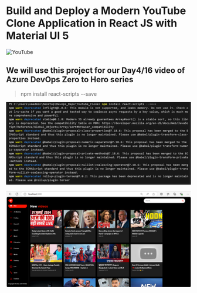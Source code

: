 # Build and Deploy a Modern YouTube Clone Application in React JS with Material UI 5

![YouTube](https://i.ibb.co/4R5RkmW/Thumbnail-5.png)

## We will use this project for our Day4/16 video of Azure DevOps Zero to Hero series

<!-- I delete the Package-lock.json & update to use Command -->

> npm install react-scripts --save

![alt text](image.png)

<!-- Project image -->
![alt text](image-1.png)